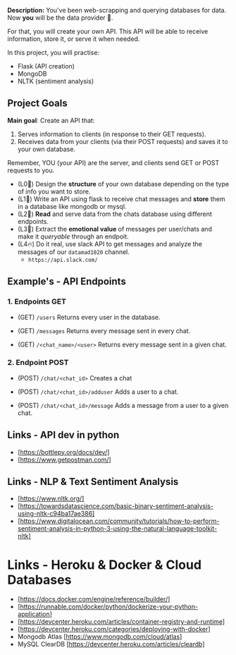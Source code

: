 
**Description:** You've been web-scrapping and querying databases for data. Now **you** will be the data provider 🎉.

For that, you will create your own API. This API will be able to receive information, store it, or serve it when needed.

In this project, you will practise:

- Flask (API creation)
- MongoDB 
- NLTK (sentiment analysis)

## Project Goals

**Main goal**: Create an API that:
 1. Serves information to clients (in response to their GET requests).
 2. Receives data from your clients (via their POST requests) and saves it to your own database.

Remember, YOU (your API) are the server, and clients send GET or POST requests to you.

- (L0🤔) Design the **structure** of your own database depending on the type of info you want to store.
- (L1🧐) Write an API using flask to receive chat messages and **store** them in a database like mongodb or mysql.
- (L2🥳) **Read** and serve data from the chats database using different endpoints.
- (L3🤭) Extract the **emotional value** of messages per user/chats and make it _queryable_ through an endpoit.
- (L4🔥) Do it real, use slack API to get messages and analyze the messages of our `datamad1020` channel.
  - `https://api.slack.com/`

## Example's - API Endpoints 


### 1. Endpoints GET

- (GET) `/users`
Returns every user in the database.

- (GET) `/messages`
Returns every message sent in every chat.

- (GET) `/<chat_name>/<user>`
Returns every message sent in a given chat.

### 2. Endpoint POST

- (POST) `/chat/<chat_id>`
Creates a chat

- (POST) `/chat/<chat_id>/adduser`
Adds a user to a chat.

- (POST) `/chat/<chat_id>/message`
Adds a message from a user to a given chat.




## Links - API dev in python

- [https://bottlepy.org/docs/dev/]
- [https://www.getpostman.com/]

## Links - NLP & Text Sentiment Analysis

- [https://www.nltk.org/]
- [https://towardsdatascience.com/basic-binary-sentiment-analysis-using-nltk-c94ba17ae386]
- [https://www.digitalocean.com/community/tutorials/how-to-perform-sentiment-analysis-in-python-3-using-the-natural-language-toolkit-nltk]

# Links - Heroku & Docker & Cloud Databases

- [https://docs.docker.com/engine/reference/builder/]
- [https://runnable.com/docker/python/dockerize-your-python-application]
- [https://devcenter.heroku.com/articles/container-registry-and-runtime]
- [https://devcenter.heroku.com/categories/deploying-with-docker]
- Mongodb Atlas [https://www.mongodb.com/cloud/atlas]
- MySQL ClearDB [https://devcenter.heroku.com/articles/cleardb]
